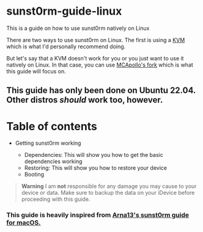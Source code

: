 # sunst0rm-guide-linux
This is a guide on how to use sunst0rm natively on Linux

There are two ways to use sunst0rm on Linux. The first is using a [KVM](https://github.com/Arna13/sunst0rm-guide/blob/main/docs/misc/LINUX.md) which is what I'd personally recommend doing.

But let's say that a KVM doesn't work for you or you just want to use it natively on Linux. In that case, you can use [MCApollo's fork](https://github.com/MCApollo/sunst0rm) which is what this guide will focus on.

## This guide has only been done on Ubuntu 22.04. Other distros *should* work too, however.

# Table of contents

- Getting sunst0rm working
 
  - Dependencies: This will show you how to get the basic dependencies working
  - Restoring: This will show you how to restore your device
  - Booting
 
  
  
  
  
  
 >  **Warning**
 > I am **not** responsible for any damage you may cause to your device or data. Make sure to backup the data on your iDevice before proceeding with this guide.
### This guide is heavily inspired from [Arna13's sunst0rm guide for macOS.](https://github.com/Arna13/sunst0rm-guide)
